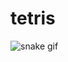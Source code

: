 # tetris

![snake gif](https://github.com/AliETninja/tetris/blob/output/github-contribution-grid-snake.gif)
